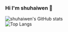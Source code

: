 ### Hi I'm shuhaiwen 👋
![shuhaiwen's GitHub stats](https://github-readme-stats.vercel.app/api?username=shuhaiwen&show_icons=true&theme=radical&bg_color=90,fbc2eb,a6c1ee)
</br>
![Top Langs](https://github-readme-stats.vercel.app/api/top-langs/?username=shuhaiwen&layout=compact)
<!--
**shuhaiwen/shuhaiwen** is a ✨ _special_ ✨ repository because its `README.md` (this file) appears on your GitHub profile.

Here are some ideas to get you started:

- 🔭 I’m currently working on ...
- 🌱 I’m currently learning ...
- 👯 I’m looking to collaborate on ...
- 🤔 I’m looking for help with ...
- 💬 Ask me about ...
- 📫 How to reach me: ...
- 😄 Pronouns: ...
- ⚡ Fun fact: ...
-->
